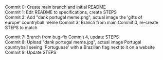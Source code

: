 Commit 0: Create main branch and initial README  
Commit 1: Edit README to specifications, create STEPS  
Commit 2: Add "dank portugal meme.png", actual image the 'gifts of europe' countryball meme
Commit 3: Branch from main Commit 0, re-create STEPS to match
  
  
  
Commit 7: Branch from bug-fix Commit 4, update STEPS  
Commit 8: Upload "dank portugal meme.jpg", actual image Portugal countryball seeing 'Portuguese' with a Brazilian flag next to it on a website  
Commit 9: Update STEPS  
